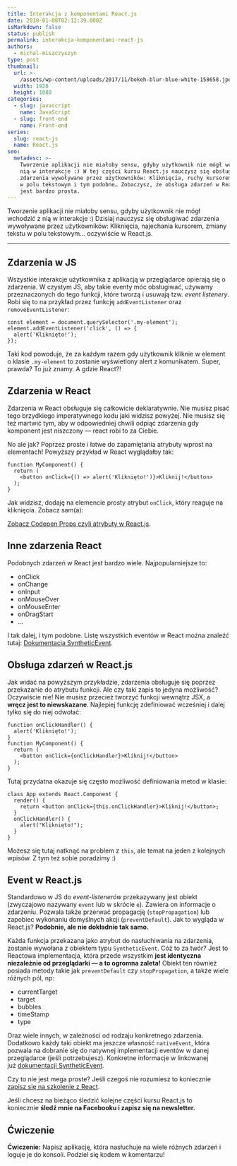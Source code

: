 ```yaml
---
title: Interakcja z komponentami React.js
date: 2018-01-08T02:12:39.000Z
isMarkdown: false
status: publish
permalink: interakcja-komponentami-react-js
authors:
  - michal-miszczyszyn
type: post
thumbnail:
  url: >-
    /assets/wp-content/uploads/2017/11/bokeh-blur-blue-white-158658.jpeg
  width: 1920
  height: 1080
categories:
  - slug: javascript
    name: JavaScript
  - slug: front-end
    name: Front-end
series:
  slug: react-js
  name: React.js
seo:
  metadesc: >-
    Tworzenie aplikacji nie miałoby sensu, gdyby użytkownik nie mógł wchodzić z
    nią w interakcje :) W tej części kursu React.js nauczysz się obsługiwać
    zdarzenia wywoływane przez użytkowników: Kliknięcia, ruchy kursorem, zmiany
    w polu tekstowym i tym podobne… Zobaczysz, że obsługa zdarzeń w React.js
    jest bardzo prosta.
---
```


Tworzenie aplikacji nie miałoby sensu, gdyby użytkownik nie mógł wchodzić z nią w interakcje :) Dzisiaj nauczysz się obsługiwać zdarzenia wywoływane przez użytkowników: Kliknięcia, najechania kursorem, zmiany tekstu w polu tekstowym… oczywiście w React.js.

---

<h2>Zdarzenia w JS</h2>

Wszystkie interakcje użytkownika z aplikacją w przeglądarce opierają się o zdarzenia. W czystym JS, aby takie eventy móc obsługiwać, używamy przeznaczonych do tego funkcji, które tworzą i usuwają tzw. <em>event listenery</em>. Robi się to na przykład przez funkcję <code>addEventListener</code> oraz <code>removeEventListener</code>:

<pre class="lang-javascript"><code>const element = document.querySelector('.my-element');
element.addEventListener('click', () =&gt; {
  alert('Kliknięto!');
});</code></pre>

Taki kod powoduje, że za każdym razem gdy użytkownik kliknie w element o klasie <code>.my-element</code> to zostanie wyświetlony alert z komunikatem. Super, prawda? To już znamy. A gdzie React?!

<h2>Zdarzenia w React</h2>

Zdarzenia w React obsługuje się całkowicie deklaratywnie. Nie musisz pisać tego brzydkiego imperatywnego kodu jaki widzisz powyżej. Nie musisz się też martwić tym, aby w odpowiedniej chwili odpiąć zdarzenia gdy komponent jest niszczony — react robi to za Ciebie.

No ale jak? Poprzez proste i łatwe do zapamiętania atrybuty wprost na elementach! Powyższy przykład w React wyglądałby tak:

<pre class="lang-javascript"><code>function MyComponent() {
  return (
    &lt;button onClick={() =&gt; alert('Kliknięto!')}&gt;Kliknij!&lt;/button&gt;
  );
}</code></pre>

Jak widzisz, dodaję na elemencie prosty atrybut <code>onClick</code>, który reaguje na kliknięcia. Zobacz sam(a):

<CodepenWidget height="265" themeId="0" slugHash="ZaOdgq" defaultTab="js,result" user="mmiszy" embedVersion="2" penTitle="Props czyli atrybuty w React.js">
<a href="http://codepen.io/mmiszy/pen/ZaOdgq/">Zobacz Codepen Props czyli atrybuty w React.js</a>.
</CodepenWidget>

<h2 data-height="265" data-theme-id="0" data-slug-hash="ZaOdgq" data-default-tab="js,result" data-user="mmiszy" data-embed-version="2" data-pen-title="Props czyli atrybuty w React.js">Inne zdarzenia React</h2>

Podobnych zdarzeń w React jest bardzo wiele. Najpopularniejsze to:

<ul>
    <li>onClick</li>
    <li>onChange</li>
    <li>onInput</li>
    <li>onMouseOver</li>
    <li>onMouseEnter</li>
    <li>onDragStart</li>
    <li>…</li>
</ul>

I tak dalej, i tym podobne. Listę wszystkich eventów w React można znaleźć tutaj: <a href="https://reactjs.org/docs/events.html" target="_blank" rel="noopener">Dokumentacja SyntheticEvent</a>.

<h2>Obsługa zdarzeń w React.js</h2>

Jak widać na powyższym przykładzie, zdarzenia obsługuje się poprzez przekazanie do atrybutu funkcji. Ale czy taki zapis to jedyna możliwość? Oczywiście nie! Nie musisz przecież tworzyć funkcji wewnątrz JSX, a <strong>wręcz jest to niewskazane</strong>. Najlepiej funkcję zdefiniować wcześniej i dalej tylko się do niej odwołać:

<pre class="lang-jsx"><code>function onClickHandler() {
  alert('Kliknięto!');
}
function MyComponent() {
  return (
    &lt;button onClick={onClickHandler}&gt;Kliknij!&lt;/button&gt;
  );
}</code></pre>

Tutaj przydatna okazuje się często możliwość definiowania metod w klasie:

<pre class="lang-jsx"><code>class App extends React.Component {
  render() {
    return &lt;button onClick={this.onClickHandler}&gt;Kliknij!&lt;/button&gt;;
  }
  onClickHandler() {
    alert("Kliknięto!");
  }
}</code></pre>

<p class="important">Możesz się tutaj natknąć na problem z <code>this</code>, ale temat na jeden z kolejnych wpisów. Z tym też sobie poradzimy :)</p>

<h2>Event w React.js</h2>

Standardowo w JS do <em>event-listenerów</em> przekazywany jest obiekt (zwyczajowo nazywany <code>event</code> lub w skrócie <code>e</code>). Zawiera on informacje o zdarzeniu. Pozwala także przerwać propagację (<code>stopPropagation</code>) lub zapobiec wykonaniu domyślnych akcji (<code>preventDefault</code>). Jak to wygląda w React.js? <strong>Podobnie, ale nie dokładnie tak samo.</strong>

Każda funkcja przekazana jako atrybut do nasłuchiwania na zdarzenia, zostanie wywołana z obiektem typu <code>SyntheticEvent</code>. Cóż to za twór? Jest to Reactowa implementacja, która przede wszystkim <strong>jest identyczna niezależnie od przeglądarki — a to ogromna zaleta!</strong> Obiekt ten również posiada metody takie jak <code>preventDefault</code> czy <code>stopPropagation</code>, a także wiele różnych pól, np:

<ul>
    <li>currentTarget</li>
    <li>target</li>
    <li>bubbles</li>
    <li>timeStamp</li>
    <li>type</li>
</ul>

Oraz wiele innych, w zależności od rodzaju konkretnego zdarzenia. Dodatkowo każdy taki obiekt ma jeszcze własność <code>nativeEvent</code>, która pozwala na dobranie się do natywnej implementacji eventów w danej przeglądarce (jeśli potrzebujesz). Konkretne informacje w linkowanej już <a href="https://reactjs.org/docs/events.html" target="_blank" rel="noopener">dokumentacji SyntheticEvent</a>.

Czy to nie jest mega proste? Jeśli czegoś nie rozumiesz to koniecznie <a href="https://szkolenia.typeofweb.com/" target="_blank">zapisz się na szkolenie z React</a>.

Jeśli chcesz na bieżąco śledzić kolejne części kursu React.js to koniecznie <strong>śledź mnie na Facebooku i zapisz się na newsletter.</strong>

<NewsletterForm />

<FacebookPageWidget />

<h2>Ćwiczenie</h2>

<b>Ćwiczenie:</b> Napisz aplikację, która nasłuchuje na wiele różnych zdarzeń i loguje je do konsoli. Podziel się kodem w komentarzu!
